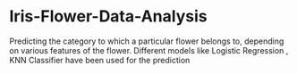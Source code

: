 # Iris-Flower-Data-Analysis

Predicting the category to which a particular flower belongs to, depending on various features of the flower. Different models like Logistic Regression , KNN Classifier have been used for the prediction
